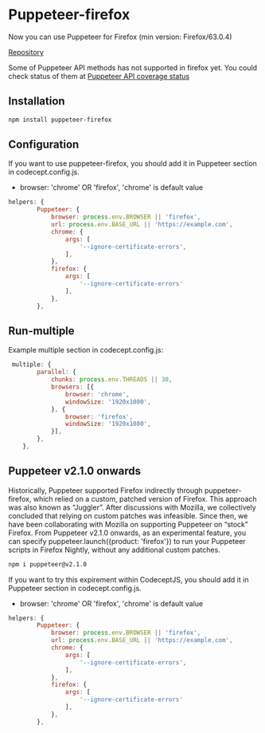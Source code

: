 # Puppeteer-firefox

Now you can use Puppeteer for Firefox (min version: Firefox/63.0.4)

[Repository](https://github.com/GoogleChrome/puppeteer/tree/master/experimental/puppeteer-firefox)

Some of Puppeteer API methods has not supported in firefox yet. You could check status of them at [Puppeteer API coverage status](https://aslushnikov.github.io/ispuppeteerfirefoxready/)

## Installation

```sh
npm install puppeteer-firefox
```

## Configuration

If you want to use puppeteer-firefox, you should add it in Puppeteer section in codecept.config.js.

- browser: 'chrome' OR 'firefox', 'chrome' is default value

```js
helpers: {
        Puppeteer: {
            browser: process.env.BROWSER || 'firefox',
            url: process.env.BASE_URL || 'https://example.com',
            chrome: {
                args: [
                    '--ignore-certificate-errors',
                ],
            },
            firefox: {
                args: [
                    '--ignore-certificate-errors'
                ],
            },
        },
```

## Run-multiple

Example multiple section in codecept.config.js:

```js
 multiple: {
        parallel: {
            chunks: process.env.THREADS || 30,
            browsers: [{
                browser: 'chrome',
                windowSize: '1920x1080',
            }, {
                browser: 'firefox',
                windowSize: '1920x1080',
            }],
        },
    },
```

## Puppeteer v2.1.0 onwards

Historically, Puppeteer supported Firefox indirectly through puppeteer-firefox, which relied on a custom, patched version of Firefox. This approach was also known as “Juggler”. After discussions with Mozilla, we collectively concluded that relying on custom patches was infeasible. Since then, we have been collaborating with Mozilla on supporting Puppeteer on “stock” Firefox. From Puppeteer v2.1.0 onwards, as an experimental feature, you can specify puppeteer.launch({product: 'firefox'}) to run your Puppeteer scripts in Firefox Nightly, without any additional custom patches.

```sh
npm i puppeteer@v2.1.0
```

If you want to try this expirement within CodeceptJS, you should add it in Puppeteer section in codecept.config.js.

- browser: 'chrome' OR 'firefox', 'chrome' is default value

```js
helpers: {
        Puppeteer: {
            browser: process.env.BROWSER || 'firefox',
            url: process.env.BASE_URL || 'https://example.com',
            chrome: {
                args: [
                    '--ignore-certificate-errors',
                ],
            },
            firefox: {
                args: [
                    '--ignore-certificate-errors'
                ],
            },
        },
```
